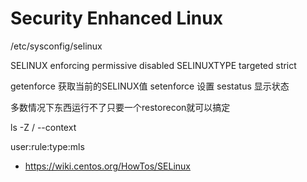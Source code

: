 # Security Enhanced Linux



/etc/sysconfig/selinux

SELINUX
    enforcing
    permissive
    disabled
SELINUXTYPE
    targeted
    strict
    
getenforce 获取当前的SELINUX值
setenforce 设置
sestatus 显示状态

多数情况下东西运行不了只要一个restorecon就可以搞定

ls -Z / --context


user:rule:type:mls


* https://wiki.centos.org/HowTos/SELinux
